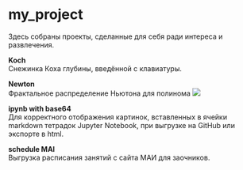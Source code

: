 # my_project
Здесь собраны проекты, сделанные для себя ради интереса и развлечения.

**Koch**  
Снежинка Коха глубины, введённой с клавиатуры.  

**Newton**  
Фрактальное распределение Ньютона для полинома ![](https://s147sas.storage.yandex.net/rdisk/ac471a583378a7f1778f3e4ffc36fcedea1571902ccf185615f702ca0eaddd62/5ddc3fe8/z__1m-ui2agx_cVrrRxfnQ-w_j536mUL8cWB9QYlkdd68PMc7ETJ6WzpVD5NFUj8k9mzgR5dgv19cGPhf6q9EA==?uid=124475869&filename=polinom.PNG&disposition=inline&hash=&limit=0&content_type=image%2Fpng&owner_uid=124475869&fsize=746&hid=6cef352ec8b2cdf346b6c7fccc55b998&media_type=image&tknv=v2&etag=9ed8c10f151e81c557f1b81b901575a6&rtoken=UMz2XobwA2D1&force_default=yes&ycrid=na-a4bd7c093fa5d85b76e5b7bc419556c7-downloader14h&ts=59831fe21ca00&s=35ada67eb0a42a5f2be4b5a756189b76f1c5e51399da4945db333d0967352e99&pb=U2FsdGVkX19pWfDXZWj9xGVgezEqWZnHaoBh__KByQm6ZN6cPkABTY7zZC7Lqma-VOOT5gu3LzpV7wgt7pIAOh9YKtxMZtwLcfLMZ1bzv6w)  

**ipynb with base64**  
Для корректного отображения картинок, вставленных в ячейки markdown тетрадок Jupyter Notebook, при выгрузке на GitHub или экспорте в html.  

**schedule MAI**  
Выгрузка расписания занятий с сайта МАИ для заочников.